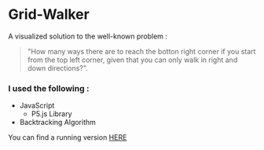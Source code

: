 # Grid-Walker
A visualized solution to the well-known problem : <blockquote>"How many ways there are to reach the botton right corner if you start from the top left corner, given that you can only walk in right and down directions?".</blockquote>
<h3>I used the following :</h3>
<ul>
  <li>JavaScript<ul><li>P5.js Library</li></ul></il>
  <li>Backtracking Algorithm</li>
</ul>
<p>You can find a running version <a href="https://youssefali11997.github.io/Grid-Walker/index.html">HERE</a></p>
